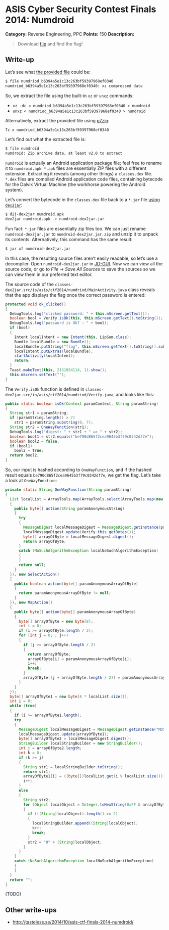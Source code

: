 # ASIS Cyber Security Contest Finals 2014: Numdroid

**Category:** Reverse Engineering, PPC
**Points:** 150
**Description:**

> Download [file](numdriod_b6394a5e1c13c263bf59397968ef0340) and find the flag!

## Write-up

Let’s see what [the provided file](numdriod_b6394a5e1c13c263bf59397968ef0340) could be:

```bash
$ file numdriod_b6394a5e1c13c263bf59397968ef0340
numdriod_b6394a5e1c13c263bf59397968ef0340: xz compressed data
```

So, we extract the file using the built-in `xz` or `unxz` commands:

* `xz -dc < numdriod_b6394a5e1c13c263bf59397968ef0340 > numdroid`
* `unxz < numdriod_b6394a5e1c13c263bf59397968ef0340 > numdroid`

Alternatively, extract the provided file using [p7zip](http://p7zip.sourceforge.net/):

```bash
7z x numdriod_b6394a5e1c13c263bf59397968ef0340
```

Let’s find out what the extracted file is:

```bash
$ file numdroid
numdroid: Zip archive data, at least v2.0 to extract
```

`numdroid` is actually an Android application package file; feel free to rename it to `numdroid.apk`. `*.apk` files are essentially ZIP files with a different extension. Extracting it reveals (among other things) a `classes.dex` file. `*.dex` files are compiled Android application code files, containing bytecode for the Dalvik Virtual Machine (the workhorse powering the Android system).

Let’s convert the bytecode in the `classes.dex` file back to a `*.jar` file [using `dex2jar`](https://code.google.com/p/dex2jar/):

```bash
$ d2j-dex2jar numdroid.apk
dex2jar numdroid.apk -> numdroid-dex2jar.jar
```

Fun fact: `*.jar` files are essentially zip files too. We can just rename `numdroid-dex2jar.jar` to `numdroid-dex2jar.jar.zip` and unzip it to unpack its contents. Alternatively, this command has the same result:

```bash
$ jar xf numdroid-dex2jar.jar
```

In this case, the resulting source files aren’t easily readable, so let’s use a decompiler. Open `numdroid-dex2jar.jar` in [JD-GUI](http://jd.benow.ca/). Now we can view all the source code, or go to _File_ → _Save All Sources_ to save the sources so we can view them in our preferred text editor.

The source code of the `classes-dex2jar.src/io/asis/ctf2014/numdriod/MainActivity.java` class reveals that the app displays the flag once the correct password is entered:

```java
protected void ok_clicked()
{
  DebugTools.log("clicked password: " + this.mScreen.getText());
  boolean bool = Verify.isOk(this, this.mScreen.getText().toString());
  DebugTools.log("password is Ok? : " + bool);
  if (bool)
  {
    Intent localIntent = new Intent(this, LipSum.class);
    Bundle localBundle = new Bundle();
    localBundle.putString("flag", this.mScreen.getText().toString().substring(0, 7));
    localIntent.putExtras(localBundle);
    startActivity(localIntent);
    return;
  }
  Toast.makeText(this, 2131034114, 1).show();
  this.mScreen.setText("");
}
```

The `Verify.isOk` function is defined in `classes-dex2jar.src/io/asis/ctf2014/numdriod/Verify.java`, and looks like this:

```java
public static boolean isOk(Context paramContext, String paramString)
{
  String str1 = paramString;
  if (paramString.length() > 7)
    str1 = paramString.substring(0, 7);
  String str2 = OneWayFunction(str1);
  DebugTools.log("digest: " + str1 + " => " + str2);
  boolean bool1 = str2.equals("be790d865f2cea9645b3f79c0342df7e");
  boolean bool2 = false;
  if (bool1)
    bool2 = true;
  return bool2;
}
```

So, our input is hashed according to `OneWayFunction`, and if the hashed result equals `be790d865f2cea9645b3f79c0342df7e`, we get the flag. Let’s take a look at `OneWayFunction`:

```java
private static String OneWayFunction(String paramString)
{
  List localList = ArrayTools.map(ArrayTools.select(ArrayTools.map(new String[] { "MD2", "MD5", "SHA-1", "SHA-256", "SHA-384", "SHA-512" }, new MapAction()
  {
    public byte[] action(String paramAnonymousString)
    {
      try
      {
        MessageDigest localMessageDigest = MessageDigest.getInstance(paramAnonymousString);
        localMessageDigest.update(Verify.this.getBytes());
        byte[] arrayOfByte = localMessageDigest.digest();
        return arrayOfByte;
      }
      catch (NoSuchAlgorithmException localNoSuchAlgorithmException)
      {
      }
      return null;
    }
  }), new SelectAction()
  {
    public boolean action(byte[] paramAnonymousArrayOfByte)
    {
      return paramAnonymousArrayOfByte != null;
    }
  }), new MapAction()
  {
    public byte[] action(byte[] paramAnonymousArrayOfByte)
    {
      byte[] arrayOfByte = new byte[8];
      int i = 0;
      if (i >= arrayOfByte.length / 2);
      for (int j = 0; ; j++)
      {
        if (j >= arrayOfByte.length / 2)
        {
          return arrayOfByte;
          arrayOfByte[i] = paramAnonymousArrayOfByte[i];
          i++;
          break;
        }
        arrayOfByte[(j + arrayOfByte.length / 2)] = paramAnonymousArrayOfByte[(-2 + (paramAnonymousArrayOfByte.length - j))];
      }
    }
  });
  byte[] arrayOfByte1 = new byte[8 * localList.size()];
  int i = 0;
  while (true)
  {
    if (i >= arrayOfByte1.length);
    try
    {
      MessageDigest localMessageDigest = MessageDigest.getInstance("MD5");
      localMessageDigest.update(arrayOfByte1);
      byte[] arrayOfByte2 = localMessageDigest.digest();
      StringBuilder localStringBuilder = new StringBuilder();
      int j = arrayOfByte2.length;
      int k = 0;
      if (k >= j)
      {
        String str1 = localStringBuilder.toString();
        return str1;
        arrayOfByte1[i] = ((byte[])localList.get(i % localList.size()))[(i / localList.size())];
        i++;
      }
      else
      {
        String str2;
        for (Object localObject = Integer.toHexString(0xFF & arrayOfByte2[k]); ; localObject = str2)
        {
          if (((String)localObject).length() >= 2)
          {
            localStringBuilder.append((String)localObject);
            k++;
            break;
          }
          str2 = "0" + (String)localObject;
        }
      }
    }
    catch (NoSuchAlgorithmException localNoSuchAlgorithmException)
    {
    }
  }
  return "";
}
```

(TODO)

## Other write-ups

* <http://tasteless.se/2014/10/asis-ctf-finals-2014-numdroid/>
